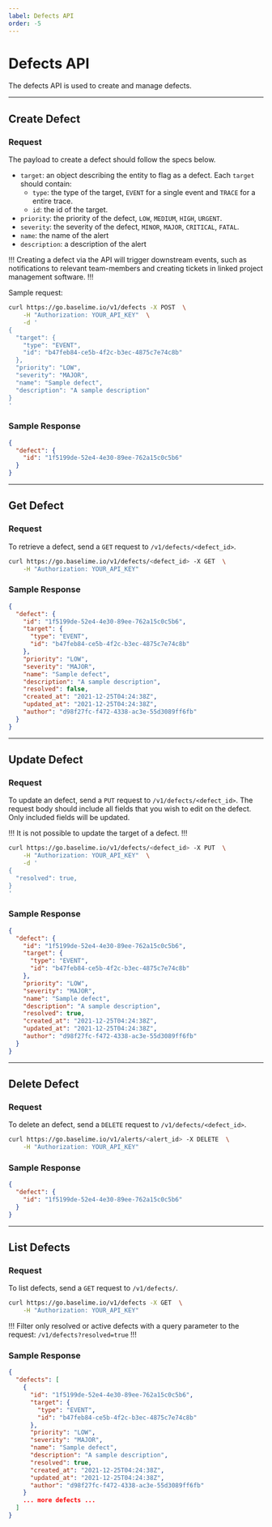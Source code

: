 ```yaml
---
label: Defects API
order: -5
---
```


# Defects API

The defects API is used to create and manage defects.

---

## Create Defect

### Request

The payload to create a defect should follow the specs below.

- `target`: an object describing the entity to flag as a defect. Each `target` should contain:
  - `type`: the type of the target, `EVENT` for a single event and `TRACE` for a entire trace.
  - `id`: the id of the target.
- `priority`: the priority of the defect, `LOW`, `MEDIUM`, `HIGH`, `URGENT`.
- `severity`: the severity of the defect, `MINOR`, `MAJOR`, `CRITICAL`, `FATAL`.
- `name`: the name of the alert
- `description`: a description of the alert

!!!
Creating a defect via the API will trigger downstream events, such as notifications to relevant team-members and creating tickets in linked project management software.
!!!

Sample request:

```bash # :icon-terminal: terminal
curl https://go.baselime.io/v1/defects -X POST  \
    -H "Authorization: YOUR_API_KEY"  \
    -d '
{
  "target": {
    "type": "EVENT",
    "id": "b47feb84-ce5b-4f2c-b3ec-4875c7e74c8b"
  },
  "priority": "LOW",
  "severity": "MAJOR",
  "name": "Sample defect",
  "description": "A sample description"
}
'
```

### Sample Response

```json # :icon-code: output
{
  "defect": {
    "id": "1f5199de-52e4-4e30-89ee-762a15c0c5b6"
  }
}
```

---

## Get Defect

### Request

To retrieve a defect, send a `GET` request to `/v1/defects/<defect_id>`.

```bash # :icon-terminal: terminal
curl https://go.baselime.io/v1/defects/<defect_id> -X GET  \
    -H "Authorization: YOUR_API_KEY"
```

### Sample Response

```json # :icon-code: output
{
  "defect": {
    "id": "1f5199de-52e4-4e30-89ee-762a15c0c5b6",
    "target": {
      "type": "EVENT",
      "id": "b47feb84-ce5b-4f2c-b3ec-4875c7e74c8b"
    },
    "priority": "LOW",
    "severity": "MAJOR",
    "name": "Sample defect",
    "description": "A sample description",
    "resolved": false,
    "created_at": "2021-12-25T04:24:38Z",
    "updated_at": "2021-12-25T04:24:38Z",
    "author": "d98f27fc-f472-4338-ac3e-55d3089ff6fb"
  }
}
```

---

## Update Defect

### Request

To update an defect, send a `PUT` request to `/v1/defects/<defect_id>`. The request body should include all fields that you wish to edit on the defect. Only included fields will be updated.

!!!
It is not possible to update the target of a defect.
!!!

```bash # :icon-terminal: terminal
curl https://go.baselime.io/v1/defects/<defect_id> -X PUT  \
    -H "Authorization: YOUR_API_KEY"  \
    -d '
{
  "resolved": true,
}
'
```

### Sample Response

```json # :icon-code: output
{
  "defect": {
    "id": "1f5199de-52e4-4e30-89ee-762a15c0c5b6",
    "target": {
      "type": "EVENT",
      "id": "b47feb84-ce5b-4f2c-b3ec-4875c7e74c8b"
    },
    "priority": "LOW",
    "severity": "MAJOR",
    "name": "Sample defect",
    "description": "A sample description",
    "resolved": true,
    "created_at": "2021-12-25T04:24:38Z",
    "updated_at": "2021-12-25T04:24:38Z",
    "author": "d98f27fc-f472-4338-ac3e-55d3089ff6fb"
  }
}
```

---

## Delete Defect

### Request

To delete an defect, send a `DELETE` request to `/v1/defects/<defect_id>`.

```bash # :icon-terminal: terminal
curl https://go.baselime.io/v1/alerts/<alert_id> -X DELETE  \
    -H "Authorization: YOUR_API_KEY"
```

### Sample Response

```json # :icon-code: output
{
  "defect": {
    "id": "1f5199de-52e4-4e30-89ee-762a15c0c5b6"
  }
}
```

---

## List Defects

### Request

To list defects, send a `GET` request to `/v1/defects/`.

```bash # :icon-terminal: terminal
curl https://go.baselime.io/v1/defects -X GET  \
    -H "Authorization: YOUR_API_KEY"
```

!!!
Filter only resolved or active defects with a query parameter to the request: `/v1/defects?resolved=true`
!!!

### Sample Response

```json # :icon-code: output
{
  "defects": [
    {
      "id": "1f5199de-52e4-4e30-89ee-762a15c0c5b6",
      "target": {
        "type": "EVENT",
        "id": "b47feb84-ce5b-4f2c-b3ec-4875c7e74c8b"
      },
      "priority": "LOW",
      "severity": "MAJOR",
      "name": "Sample defect",
      "description": "A sample description",
      "resolved": true,
      "created_at": "2021-12-25T04:24:38Z",
      "updated_at": "2021-12-25T04:24:38Z",
      "author": "d98f27fc-f472-4338-ac3e-55d3089ff6fb"
    }
    ... more defects ...
  ]
}
```

